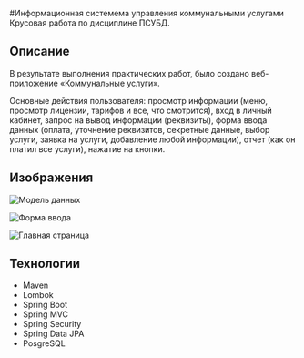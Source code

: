 #Информационная системема управления коммунальными услугами
Крусовая работа по дисциплине ПСУБД.

## Описание 
В результате выполнения практических работ, было создано веб-приложение «Коммунальные услуги».

Основные действия пользователя: просмотр информации (меню,
просмотр лицензии, тарифов и все, что смотрится), вход в личный кабинет,
запрос на вывод информации (реквизиты), форма ввода данных (оплата,
уточнение реквизитов, секретные данные, выбор услуги, заявка на услуги,
добавление любой информации), отчет (как он платил все услуги), нажатие
на кнопки.

## Изображения 

![Модель данных](https://github.com/Owonin/KomUslugi/tree/master/images/data_model.png)

![Форма ввода](https://github.com/Owonin/KomUslugi/tree/master/images/imput_form.png)

![Главная страница](https://github.com/Owonin/KomUslugi/tree/master/images/main_page.png)

## Технологии

- Maven
- Lombok
- Spring Boot
- Spring MVC
- Spring Security
- Spring Data JPA
- PosgreSQL
